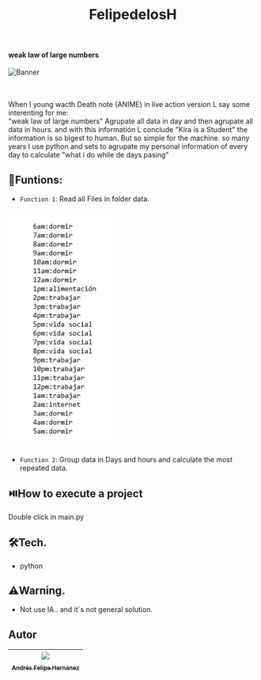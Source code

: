 <h1 align="center"> FelipedelosH </h1>
<br>
<h4>weak law of large numbers</h4>

![Banner](docs/GIFleyDeln.gif)

<br><br>
When I young wacth Death note (ANIME) in live action version L say some interenting for me:<br>
"weak law of large numbers"
Agrupate all data in day and then agrupate all data in hours. and with this informatión L conclude "Kira is a Student"
the information is so bigest to human. But so simple for the machine. so many years I use python and sets to agrupate my personal information of every day to calculate "what i do while de days pasing"


## :hammer:Funtions:

- `Function 1`: Read all Files in folder data.<br>

![Banner](docs/data.png)

- `Function 2`: Group data in Days and hours and calculate the most repeated data.<br>


## :play_or_pause_button:How to execute a project

Double click in main.py

## :hammer_and_wrench:Tech.

- python

## :warning:Warning.

- Not use IA.. and it´s not general solution.

## Autor

| [<img src="https://avatars.githubusercontent.com/u/38327255?v=4" width=115><br><sub>Andrés Felipe Hernánez</sub>](https://github.com/felipedelosh)|
| :---: |